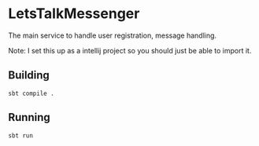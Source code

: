 # LetsTalkMessenger

The main service to handle user registration, message handling.

Note: I set this up as a intellij project so you should just be able to import it.

## Building
`sbt compile .`

## Running
`sbt run`


